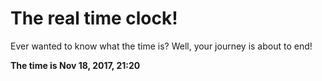 # The real time clock!

Ever wanted to know what the time is? Well, your journey is about to end!

**The time is Nov 18, 2017, 21:20**